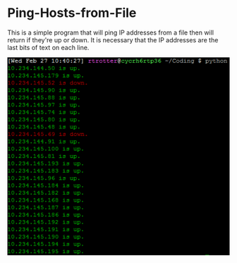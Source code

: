 # Ping-Hosts-from-File
This is a simple program that will ping IP addresses from a file then will return if they're up or down. It is necessary that the IP addresses are the last bits of text on each line.


![alt text](https://github.com/rytrotter/Ping-Hosts-from-File/blob/master/Output.PNG)
